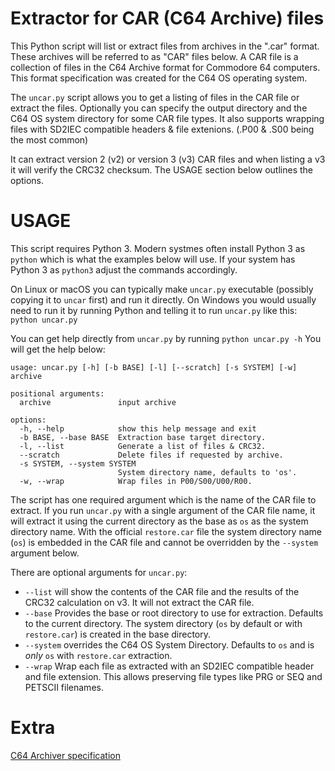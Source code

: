 # Extractor for CAR (C64 Archive) files

This Python script will list or extract files from archives in the ".car" format. These archives will be referred to as "CAR" files below.
A CAR file is a collection of files in the C64 Archive format for Commodore 64 computers.  This format specification was created for the C64 OS operating system.

The `uncar.py` script allows you to get a listing of files in the CAR file or extract the files.  Optionally you can specify the output directory and the C64 OS system directory for some CAR file types.  It also supports wrapping files with SD2IEC compatible headers & file extenions. (.P00 & .S00 being the most common)

It can extract version 2 (v2) or version 3 (v3) CAR files and when listing a v3 it will verify the CRC32 checksum.  The USAGE section below outlines the options.


# USAGE

This script requires Python 3.  Modern systmes often install Python 3 as `python` which is what the examples below will use.  If your system has Python 3 as `python3` adjust the commands accordingly.

On Linux or macOS you can typically make `uncar.py` executable (possibly copying it to `uncar` first) and run it directly.
On Windows you would usually need to run it by running Python and telling it to run `uncar.py` like this: `python uncar.py`

You can get help directly from `uncar.py` by running `python uncar.py -h`
You will get the help below:
```
usage: uncar.py [-h] [-b BASE] [-l] [--scratch] [-s SYSTEM] [-w] archive

positional arguments:
  archive               input archive

options:
  -h, --help            show this help message and exit
  -b BASE, --base BASE  Extraction base target directory.
  -l, --list            Generate a list of files & CRC32.
  --scratch             Delete files if requested by archive.
  -s SYSTEM, --system SYSTEM
                        System directory name, defaults to 'os'.
  -w, --wrap            Wrap files in P00/S00/U00/R00.
```

The script has one required argument which is the name of the CAR file to extract.  If you run `uncar.py` with a single argument of the CAR file name, it will extract it using the current directory as the base as `os` as the system directory name.  With the official `restore.car` file the system directory name (`os`) is embedded in the CAR file and cannot be overridden by the `--system` argument below.

There are optional arguments for `uncar.py`:
 - `--list` will show the contents of the CAR file and the results of the CRC32 calculation on v3. It will not extract the CAR file.
 - `--base` Provides the base or root directory to use for extraction.  Defaults to the current directory.  The system directory (`os` by default or with `restore.car`) is created in the base directory.
 - `--system` overrides the C64 OS System Directory.  Defaults to `os` and is *only* `os` with `restore.car` extraction.
 - `--wrap` Wrap each file as extracted with an SD2IEC compatible header and file extension.  This allows preserving file types like PRG or SEQ and PETSCII filenames.

# Extra
[C64 Archiver specification](https://raw.githubusercontent.com/OpCoders-Inc/c64os-dev/main/os/s/c64archive.t)

